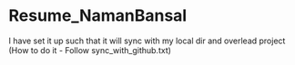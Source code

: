 # Resume_NamanBansal

I have set it up such that it will sync with my local dir and overlead project 
(How to do it - Follow sync_with_github.txt)
